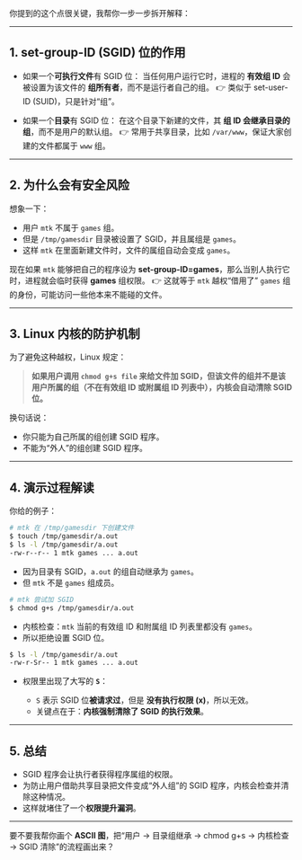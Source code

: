 你提到的这个点很关键，我帮你一步一步拆开解释：

---

## 1. **set-group-ID (SGID) 位的作用**

* 如果一个**可执行文件**有 SGID 位：
  当任何用户运行它时，进程的 **有效组 ID** 会被设置为该文件的 **组所有者**，而不是运行者自己的组。
  👉 类似于 set-user-ID (SUID)，只是针对“组”。

* 如果一个**目录**有 SGID 位：
  在这个目录下新建的文件，其 **组 ID 会继承目录的组**，而不是用户的默认组。
  👉 常用于共享目录，比如 `/var/www`，保证大家创建的文件都属于 `www` 组。

---

## 2. **为什么会有安全风险**

想象一下：

* 用户 `mtk` 不属于 `games` 组。
* 但是 `/tmp/gamesdir` 目录被设置了 SGID，并且属组是 `games`。
* 这样 `mtk` 在里面新建文件时，文件的属组自动会变成 `games`。

现在如果 `mtk` 能够把自己的程序设为 **set-group-ID=games**，那么当别人执行它时，进程就会临时获得 **games** 组权限。
👉 这就等于 `mtk` 越权“借用了” `games` 组的身份，可能访问一些他本来不能碰的文件。

---

## 3. **Linux 内核的防护机制**

为了避免这种越权，Linux 规定：

> **如果用户调用 `chmod g+s file` 来给文件加 SGID，但该文件的组并不是该用户所属的组（不在有效组 ID 或附属组 ID 列表中），内核会自动清除 SGID 位。**

换句话说：

* 你只能为自己所属的组创建 SGID 程序。
* 不能为“外人”的组创建 SGID 程序。

---

## 4. **演示过程解读**

你给的例子：

```bash
# mtk 在 /tmp/gamesdir 下创建文件
$ touch /tmp/gamesdir/a.out
$ ls -l /tmp/gamesdir/a.out
-rw-r--r-- 1 mtk games ... a.out
```

* 因为目录有 SGID，`a.out` 的组自动继承为 `games`。
* 但 `mtk` 不是 `games` 组成员。

```bash
# mtk 尝试加 SGID
$ chmod g+s /tmp/gamesdir/a.out
```

* 内核检查：`mtk` 当前的有效组 ID 和附属组 ID 列表里都没有 `games`。
* 所以拒绝设置 SGID 位。

```bash
$ ls -l /tmp/gamesdir/a.out
-rw-r-Sr-- 1 mtk games ... a.out
```

* 权限里出现了大写的 **`S`**：

  * `S` 表示 SGID 位**被请求过**，但是 **没有执行权限 (x)**，所以无效。
  * 关键点在于：**内核强制清除了 SGID 的执行效果**。

---

## 5. **总结**

* SGID 程序会让执行者获得程序属组的权限。
* 为防止用户借助共享目录把文件变成“外人组”的 SGID 程序，内核会检查并清除这种情况。
* 这样就堵住了一个**权限提升漏洞**。

---

要不要我帮你画个 **ASCII 图**，把“用户 → 目录组继承 → chmod g+s → 内核检查 → SGID 清除”的流程画出来？
